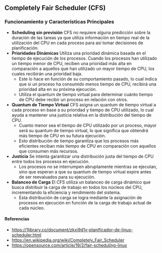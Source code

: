 ## Completely Fair Scheduler (CFS)

### Funcionamiento y Características Principales
- **Scheduling sin previsión** CFS no requiere alguna predicción sobre la duración de las tareas ya que utiliza información en tiempo real de la utilización del CPU en cada proceso para así tomar decisiones de planificación.
- **Prioridades Dinámicas** Utiliza una prioridad dinámica basada en el tiempo de ejecución de los procesos. Cuando los procesos han utilizado un tiempo menor de CPU, reciben una prioridad más alta en comparación a aquellos que han utilizado un mayor tiempo de CPU, los cuales recibirán una prioridad baja.  
    * Este lo hace en función de su comportamiento pasado, lo cual indica que si un proceso ha consumido menos tiempo de CPU, recibirá una prioridad alta en su próxima ejecución.
    * Utiliza el quantum de tiempo virtual para determinar cuánto tiempo de CPU debe recibir un proceso en relación con otros.
- **Quantum de Tiempo Virtual** CFS asigna un quantum de tiempo virtual a cada proceso en base a su prioridad y tiempo de CPU utilizado, lo cual ayuda a mantener una justicia relativa en la distribución del tiempo de CPU.
    * Cuanto menor sea el tiempo de CPU utilizado por un proceso, mayor será su quantum de tiempo virtual, lo que significa que obtendrá más tiempo de CPU en su futura ejecución.
    * Esto distribución de tiempo garantiza que los procesos más eficientes reciban más tiempo de CPU en comparación con aquellos que consumen más recursos.
- **Justicia** Se intenta garantizar una distribución justa del tiempo de CPU entre todos los procesos en ejecución.
    * Los procesos no se interrumpen abruptamente mientras se ejecutan, sino que esperan a que su quantum de tiempo virtual expire antes de ser reevaluados para su ejecución.
- **Balanceo de Carga** El CFS utiliza un balanceo de carga dinámico que busca distribuir la carga de trabajo en todos los núcleos del CPU, incrementando la eficiencia y rendimiento del sistema.
    * Esta distribución de carga se logra mediante la asignación de procesos en ejecución en función de la carga de trabajo actual de cada núcleo.

#### Referencias
- <https://1library.co/document/zkxj9d1y-planificador-de-linux-scheduler.html>
- <https://en.wikipedia.org/wiki/Completely_Fair_Scheduler>
- <https://opensource.com/article/19/2/fair-scheduling-linux>